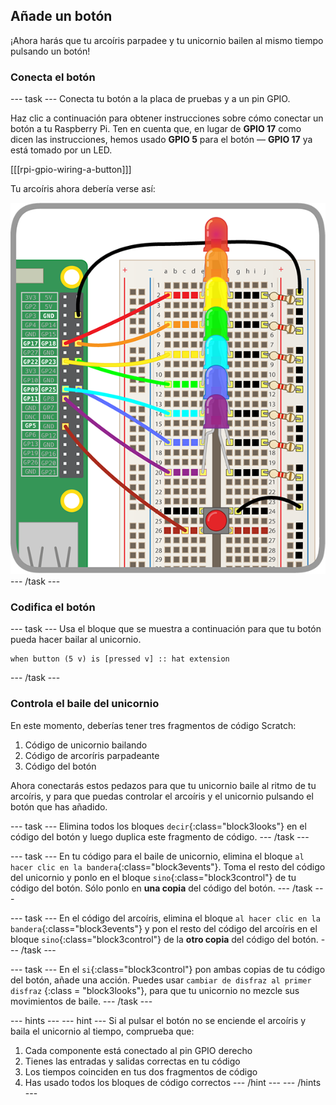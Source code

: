 ## Añade un botón

¡Ahora harás que tu arcoíris parpadee y tu unicornio bailen al mismo tiempo pulsando un botón!

### Conecta el botón

--- task --- Conecta tu botón a la placa de pruebas y a un pin GPIO.

Haz clic a continuación para obtener instrucciones sobre cómo conectar un botón a tu Raspberry Pi. Ten en cuenta que, en lugar de **GPIO 17** como dicen las instrucciones, hemos usado **GPIO 5** para el botón — **GPIO 17** ya está tomado por un LED.

[[[rpi-gpio-wiring-a-button]]]

Tu arcoíris ahora debería verse así:

![Arcoíris con botón](images/rainbowbutton.png) --- /task ---

### Codifica el botón

--- task --- Usa el bloque que se muestra a continuación para que tu botón pueda hacer bailar al unicornio.

```blocks3
when button (5 v) is [pressed v] :: hat extension
```

--- /task ---

### Controla el baile del unicornio

En este momento, deberías tener tres fragmentos de código Scratch:

1. Código de unicornio bailando
2. Código de arcoríris parpadeante
3. Código del botón

Ahora conectarás estos pedazos para que tu unicornio baile al ritmo de tu arcoíris, y para que puedas controlar el arcoíris y el unicornio pulsando el botón que has añadido.

--- task --- Elimina todos los bloques `decir`{:class="block3looks"} en el código del botón y luego duplica este fragmento de código. --- /task ---

--- task --- En tu código para el baile de unicornio, elimina el bloque `al hacer clic en la bandera`{:class="block3events"}. Toma el resto del código del unicornio y ponlo en el bloque `sino`{:class="block3control"} de tu código del botón. Sólo ponlo en **una copia** del código del botón. --- /task ---

--- task --- En el código del arcoíris, elimina el bloque `al hacer clic en la bandera`{:class="block3events"} y pon el resto del código del arcoíris en el bloque `sino`{:class="block3control"} de la **otro copia** del código del botón. --- /task ---

--- task --- En el `si`{:class="block3control"} pon ambas copias de tu código del botón, añade una acción. Puedes usar `cambiar de disfraz al primer disfraz` {:class = "block3looks"}, para que tu unicornio no mezcle sus movimientos de baile. --- /task ---

--- hints ---
 --- hint --- Si al pulsar el botón no se enciende el arcoíris y baila el unicornio al tiempo, comprueba que:

1. Cada componente está conectado al pin GPIO derecho
2. Tienes las entradas y salidas correctas en tu código
3. Los tiempos coinciden en tus dos fragmentos de código
4. Has usado todos los bloques de código correctos
--- /hint ---
--- /hints ---